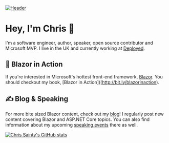 [![Header](https://raw.githubusercontent.com/chrissainty/chrissainty/master/readme_header.png "Header")](https://chrissainty.com)

# Hey, I'm Chris 👋
I'm a software engineer, author, speaker, open source contributor and Microsoft MVP. I live in the UK and currently working at [Deployed](https://deployed.co).

## 📙 Blazor in Action
If you're interested in Microsoft's hottest front-end framework, [Blazor](https://blazor.net). You should checkout my book, [Blazor in Action]((http://bit.ly/blazorinaction).

## ✍️ Blog & Speaking
For more bite sized Blazor content, check out my [blog](https://chrissainty.com)! I regularly post new content covering Blazor and ASP.NET Core topics. You can also find information about my upcoming [speaking events](https://chrissainty.com/speaking/) there as well.

[![Chris Sainty's GitHub stats](https://github-readme-stats.vercel.app/api?username=chrissainty&title_color=ff6600&bg_color=1d1f21&text_color=d6d6d6)](https://github.com/anuraghazra/github-readme-stats)
